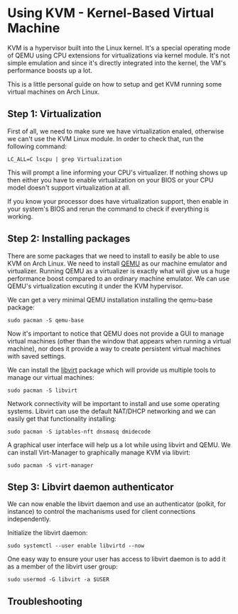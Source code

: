 # Using KVM - Kernel-Based Virtual Machine

KVM is a hypervisor built into the Linux kernel. It's a special operating mode of QEMU using
CPU extensions for virtualizations via kernel module. It's not simple emulation and since it's
directly integrated into the kernel, the VM's performance boosts up a lot.

This is a little personal guide on how to setup and get KVM running some virtual machines
on Arch Linux.

## Step 1: Virtualization
First of all, we need to make sure we have virtualization enaled, otherwise we can't use the
KVM Linux module. In order to check that, run the following command:

```
LC_ALL=C lscpu | grep Virtualization
```

This will prompt a line informing your CPU's virtualizer. If nothing shows up then either you have
to enable virtualization on your BIOS or your CPU model doesn't support virtualization at all.

If you know your processor does have virtualization support, then enable in your system's BIOS and
rerun the command to check if everything is working.

## Step 2: Installing packages

There are some packages that we need to install to easily be able to use KVM on Arch Linux. We
need to install [QEMU](https://wiki.qemu.org/Main_Page) as our machine emulator and virtualizer.
Running QEMU as a virtualizer is exactly what will give us a huge performance boost compared to
an ordinary machine emulator. We can use QEMU's virtualization excuting it under the KVM
hypervisor.

We can get a very minimal QEMU installation installing the qemu-base package:

```
sudo pacman -S qemu-base
```

Now it's important to notice that QEMU does not provide a GUI to manage virtual machines
(other than the window that appears when running a virtual machine), nor does it provide a way
to create persistent virtual machines with saved settings.

We can install the [libvirt](https://wiki.archlinux.org/title/Libvirt) package which will
provide us multiple tools to manage our virtual machines:

```
sudo pacman -S libvirt
```

Network connectivity will be important to install and use some operating systems. Libvirt can
use the default NAT/DHCP networking and we can easily get that functionality installing:

```
sudo pacman -S iptables-nft dnsmasq dmidecode
```

A graphical user interface will help us a lot while using libvirt and QEMU. We can install
Virt-Manager to graphically manage KVM via libvirt:

```
sudo pacman -S virt-manager
```

## Step 3: Libvirt daemon authenticator
We can now enable the libvirt daemon and use an authenticator (polkit, for instance) to control
the machanisms used for client connections independently.

Initialize the libvirt daemon:

```
sudo systemctl --user enable libvirtd --now
```

One easy way to ensure your user has access to libvirt daemon is to add it as a member of the
libvirt user group:

```
sudo usermod -G libvirt -a $USER
```

## Troubleshooting
